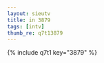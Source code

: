 ```yaml
--- 
layout: sieutv
title: in 3879
tags: [intv]
thumb_re: q7t13879
---
```

{% include q7t1 key="3879" %} 
